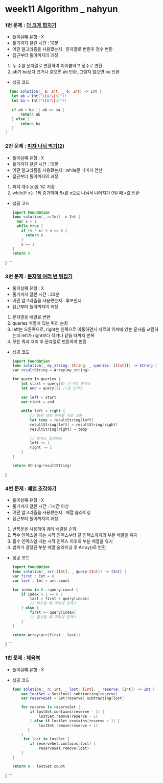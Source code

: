 # week11 Algorithm _ nahyun

### 1번 문제 : [더 크게 합치기](https://school.programmers.co.kr/learn/courses/30/lessons/181939)
- 풀이실패 유형 : X
- 풀기까지 걸린 시간 : 10분
- 어떤 알고리즘을 사용했는지 : 문자열로 변환후 정수 변환
- 접근부터 풀이까지의 과정
1. 두 수를 문자열로 변환하여 이어붙이고 정수로 변환
2. ab가 ba보다 크거나 같으면 ab 반환, 그렇지 않으면 ba 반환
- 성공 코드
 ```swift
   func solution(_ a: Int, _ b: Int) -> Int {
    let ab = Int("\(a)\(b)")!
    let ba = Int("\(b)\(a)")!
    
    if ab > ba || ab == ba {
        return ab
    } else {
        return ba
    }
}

  ```

### 2번 문제 : [피자 나눠 먹기(2)](https://school.programmers.co.kr/learn/courses/30/lessons/120815)
- 풀이실패 유형 : X
- 풀기까지 걸린 시간 : 10분 
- 어떤 알고리즘을 사용했는지 : while문 나머지 연산
- 접근부터 풀이까지의 과정 
1. 피자 개수(x)를 1로 저장
2. while문 x는 1씩 증가하며 6x를 n으로 나눠서 나머지가 0일 때 x값 반환
- 성공 코드
    ```swift
    import Foundation
    func solution(_ n:Int) -> Int {
      var x = 1
      while true {
        if (6 * x) % n == 0 {
          return x
        }
        x += 1
    }
    return 0
}
    ```

### 3번 문제 : [문자열 여러 번 뒤집기](https://school.programmers.co.kr/learn/courses/30/lessons/181913)
- 풀이실패 유형 : X
- 풀기까지 걸린 시간 : 30분
- 어떤 알고리즘을 사용했는지 : 투포인터
- 접근부터 풀이까지의 과정
1. 문자열을 배열로 변환
2. queries 배열에 있는 쿼리 순회
3. left는 오른쪽으로, right는 왼쪽으로 이동하면서 서로의 위치에 있는 문자를 교환하는데 left가 right보다 작거나 같을 때까지 반복
4. 모든 쿼리 처리 후 문자열로 변환하여 반환

- 성공 코드
    ```swift
    import Foundation
    func solution(_ my_string: String, _ queries: [[Int]]) -> String {
    var resultString = Array(my_string)
    
    for query in queries {
        let start = query[0] //시작 인덱스
        let end = query[1] //끝 인덱스
        
        var left = start
        var right = end
        
        while left < right {
            // 범위 내의 문자를 서로 교환
            let temp = resultString[left]
            resultString[left] = resultString[right]
            resultString[right] = temp
            
            // 인덱스 업데이트
            left += 1
            right -= 1
        }
    }
    
    return String(resultString)
}


### 4번 문제 : [배열 조각하기](https://school.programmers.co.kr/learn/courses/30/lessons/181893)
- 풀이실패 유형 : X
- 풀기까지 걸린 시간 : 1시간 이상
- 어떤 알고리즘을 사용했는지 : 배열 슬라이싱
- 접근부터 풀이까지의 과정
1. 반복문을 사용하여 쿼리 배열을 순회
2. 짝수 인덱스일 때는 시작 인덱스부터 끝 인덱스까지의 부분 배열을 유지
3. 홀수 인덱스일 때는 시작 인덱스 이후의 부분 배열을 유지
4. 범위가 결정된 부분 배열 슬라이싱 후 Array()로 반환

- 성공 코드
    ```swift
    import Foundation
    func solution(_ arr:[Int], _ query:[Int]) -> [Int] {
    var first : Int = 0
    var last : Int = arr.count
    
    for index in 0..<query.count {
        if index % 2 == 0 {
            last = first + query[index]
            // 짝수일 때 마지막 인덱스
        } else {
            first += query[index]
            // 홀수일 때 마지막 인덱스
        }   
    }

    return Array(arr[first...last])
} 
    ```


### 1번 문제 : [체육복](https://school.programmers.co.kr/learn/courses/30/lessons/42862#)
- 풀이실패 유형 : X

- 성공 코드
    ```swift
    func solution(_ n: Int, _ lost: [Int], _ reserve: [Int]) -> Int { 
        var lostSet = Set(lost).subtracting(reserve)
        var reserveSet = Set(reserve).subtracting(lost)

        for reserve in reserveSet {
            if lostSet.contains(reserve - 1) {
                lostSet.remove(reserve - 1)
            } else if lostSet.contains(reserve + 1) {
                lostSet.remove(reserve + 1)
           }
        }
         for lost in lostSet {
            if reserveSet.contains(lost) {
                reserveSet.remove(lost)
        }
    }

    return n - lostSet.count
}
    ```
